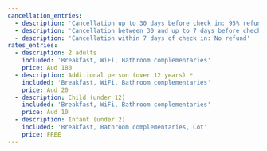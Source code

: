 ```yaml
---
cancellation_entries:
  - description: 'Cancellation up to 30 days before check in: 95% refund'
  - description: 'Cancellation between 30 and up to 7 days before check in: 65% refund'
  - description: 'Cancellation within 7 days of check in: No refund'
rates_entries:
  - description: 2 adults
    included: 'Breakfast, WiFi, Bathroom complementaries'
    price: Aud 180
  - description: Additional person (over 12 years) *
    included: 'Breakfast, WiFi, Bathroom complementaries'
    price: Aud 20
  - description: Child (under 12)
    included: 'Breakfast, WiFi, Bathroom complementaries'
    price: Aud 10
  - description: Infant (under 2)
    included: 'Breakfast, Bathroom complementaries, Cot'
    price: FREE
---
```


